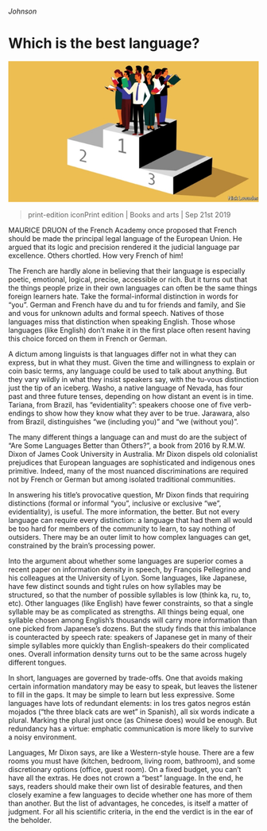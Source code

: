 ###### Johnson

# Which is the best language? 

![image](images/20190921_bkd001.jpg) 

> print-edition iconPrint edition | Books and arts | Sep 21st 2019 

MAURICE DRUON of the French Academy once proposed that French should be made the principal legal language of the European Union. He argued that its logic and precision rendered it the judicial language par excellence. Others chortled. How very French of him! 

The French are hardly alone in believing that their language is especially poetic, emotional, logical, precise, accessible or rich. But it turns out that the things people prize in their own languages can often be the same things foreign learners hate. Take the formal-informal distinction in words for “you”. German and French have du and tu for friends and family, and Sie and vous for unknown adults and formal speech. Natives of those languages miss that distinction when speaking English. Those whose languages (like English) don’t make it in the first place often resent having this choice forced on them in French or German. 

A dictum among linguists is that languages differ not in what they can express, but in what they must. Given the time and willingness to explain or coin basic terms, any language could be used to talk about anything. But they vary wildly in what they insist speakers say, with the tu-vous distinction just the tip of an iceberg. Washo, a native language of Nevada, has four past and three future tenses, depending on how distant an event is in time. Tariana, from Brazil, has “evidentiality”: speakers choose one of five verb-endings to show how they know what they aver to be true. Jarawara, also from Brazil, distinguishes “we (including you)” and “we (without you)”. 

The many different things a language can and must do are the subject of “Are Some Languages Better than Others?”, a book from 2016 by R.M.W. Dixon of James Cook University in Australia. Mr Dixon dispels old colonialist prejudices that European languages are sophisticated and indigenous ones primitive. Indeed, many of the most nuanced discriminations are required not by French or German but among isolated traditional communities. 

In answering his title’s provocative question, Mr Dixon finds that requiring distinctions (formal or informal “you”, inclusive or exclusive “we”, evidentiality), is useful. The more information, the better. But not every language can require every distinction: a language that had them all would be too hard for members of the community to learn, to say nothing of outsiders. There may be an outer limit to how complex languages can get, constrained by the brain’s processing power. 

Into the argument about whether some languages are superior comes a recent paper on information density in speech, by François Pellegrino and his colleagues at the University of Lyon. Some languages, like Japanese, have few distinct sounds and tight rules on how syllables may be structured, so that the number of possible syllables is low (think ka, ru, to, etc). Other languages (like English) have fewer constraints, so that a single syllable may be as complicated as strengths. All things being equal, one syllable chosen among English’s thousands will carry more information than one picked from Japanese’s dozens. But the study finds that this imbalance is counteracted by speech rate: speakers of Japanese get in many of their simple syllables more quickly than English-speakers do their complicated ones. Overall information density turns out to be the same across hugely different tongues. 

In short, languages are governed by trade-offs. One that avoids making certain information mandatory may be easy to speak, but leaves the listener to fill in the gaps. It may be simple to learn but less expressive. Some languages have lots of redundant elements: in los tres gatos negros están mojados (“the three black cats are wet” in Spanish), all six words indicate a plural. Marking the plural just once (as Chinese does) would be enough. But redundancy has a virtue: emphatic communication is more likely to survive a noisy environment. 

Languages, Mr Dixon says, are like a Western-style house. There are a few rooms you must have (kitchen, bedroom, living room, bathroom), and some discretionary options (office, guest room). On a fixed budget, you can’t have all the extras. He does not crown a “best” language. In the end, he says, readers should make their own list of desirable features, and then closely examine a few languages to decide whether one has more of them than another. But the list of advantages, he concedes, is itself a matter of judgment. For all his scientific criteria, in the end the verdict is in the ear of the beholder. 

